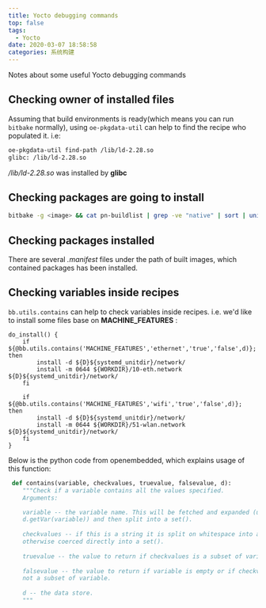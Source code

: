 ```yaml
---
title: Yocto debugging commands
top: false
tags:
  - Yocto
date: 2020-03-07 18:58:58
categories: 系统构建
---
```

Notes about some useful Yocto debugging commands

<!--more-->

## Checking owner of installed files
Assuming that build environments is ready(which means you can run `bitbake` normally), using `oe-pkgdata-util` can help to find the recipe who populated it. i.e:

```bash
oe-pkgdata-util find-path /lib/ld-2.28.so
glibc: /lib/ld-2.28.so
```
*/lib/ld-2.28.so* was installed by **glibc**

## Checking packages are going to install

```bash
bitbake -g <image> && cat pn-buildlist | grep -ve "native" | sort | uniq
```

## Checking packages installed

There are several *.manifest* files under the path of built images, which contained packages has been installed.

## Checking variables inside recipes

`bb.utils.contains` can help to check variables inside recipes. i.e. we'd like to install some files base on **MACHINE_FEATURES** :

```bb
do_install() {
    if ${@bb.utils.contains('MACHINE_FEATURES','ethernet','true','false',d)}; then
        install -d ${D}${systemd_unitdir}/network/
        install -m 0644 ${WORKDIR}/10-eth.network ${D}${systemd_unitdir}/network/
    fi

    if ${@bb.utils.contains('MACHINE_FEATURES','wifi','true','false',d)}; then
        install -d ${D}${systemd_unitdir}/network/
        install -m 0644 ${WORKDIR}/51-wlan.network ${D}${systemd_unitdir}/network/
    fi
}
```
Below is the python code from openembedded, which explains usage of this function:

```py
 def contains(variable, checkvalues, truevalue, falsevalue, d):
    """Check if a variable contains all the values specified.
    Arguments:

    variable -- the variable name. This will be fetched and expanded (using
    d.getVar(variable)) and then split into a set().
 
    checkvalues -- if this is a string it is split on whitespace into a set(),
    otherwise coerced directly into a set().
 
    truevalue -- the value to return if checkvalues is a subset of variable.
 
    falsevalue -- the value to return if variable is empty or if checkvalues is
    not a subset of variable.
 
    d -- the data store.
    """
```
